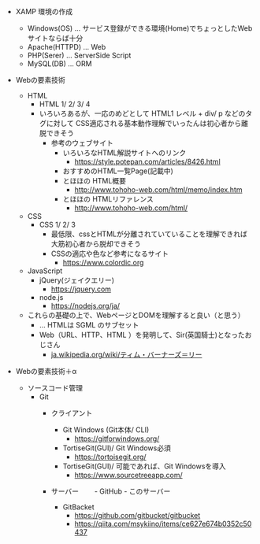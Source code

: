- XAMP 環境の作成
  - Windows(OS) ... サービス登録ができる環境(Home)でちょっとしたWebサイトならば十分
  - Apache(HTTPD) ... Web
  - PHP(Serer)  ... ServerSide Script
  - MySQL(DB)   ... ORM

- Webの要素技術
  - HTML
    - HTML 1/ 2/ 3/ 4
    - いろいろあるが、一応のめどとして HTML1 レベル + div/ p などのタグに対して CSS適応される基本動作理解でいったんは初心者から離脱できそう
      - 参考のウェブサイト
        - いろいろなHTML解説サイトへのリンク
           - https://style.potepan.com/articles/8426.html
        - おすすめのHTML一覧Page(記載中)
        - とほほの HTML概要
           - http://www.tohoho-web.com/html/memo/index.htm
        - とほほの HTMLリファレンス
           - http://www.tohoho-web.com/html/
  - CSS
    - CSS 1/ 2/ 3
      - 最低限、cssとHTMLが分離されていていることを理解できれば大筋初心者から脱却できそう
      - CSSの適応や色など参考になるサイト
        - https://www.colordic.org
  - JavaScript
    - jQuery(ジェイクエリー)
      - https://jquery.com
    - node.js
      - https://nodejs.org/ja/
  - これらの基礎の上で、WebページとDOMを理解すると良い（と思う）
    - ... HTMLは SGML のサブセット
    - Web（URL、HTTP、HTML ）を発明して、Sir(英国騎士)となったおじさん
       - [ja.wikipedia.org/wiki/ティム・バーナーズ＝リー](https://ja.wikipedia.org/wiki/ティム・バーナーズ＝リー)

- Webの要素技術＋α
   - ソースコード管理 
     - Git
        - クライアント
           - Git Windows (Git本体/ CLI)
              - https://gitforwindows.org/
           - TortiseGit(GUI)/ Git Windows必須
              - https://tortoisegit.org/   
           - TortiseGit(GUI)/ 可能であれば、Git Windowsを導入
              - https://www.sourcetreeapp.com/

        - サーバー
        　　- GitHub
               - このサーバー
            - GitBacket
               - https://github.com/gitbucket/gitbucket
               - https://qiita.com/msykiino/items/ce627e674b0352c50437
